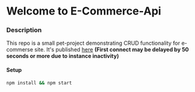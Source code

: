 # Welcome to E-Commerce-Api

### Description

This repo is a small pet-project demonstrating CRUD functionality for e-commerse site.
It's published [here]() **(First connect may be delayed by 50 seconds or more due to instance inactivity)**

#### Setup

```bash
npm install && npm start
```
